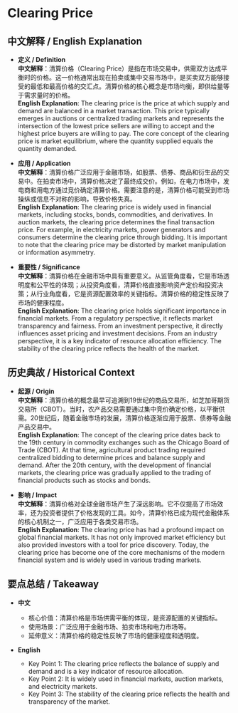 # Clearing Price

## 中文解释 / English Explanation

* **定义 / Definition**  
  **中文解释**：清算价格（Clearing Price）是指在市场交易中，供需双方达成平衡时的价格。这一价格通常出现在拍卖或集中交易市场中，是买卖双方能够接受的最低和最高价格的交汇点。清算价格的核心概念是市场均衡，即供给量等于需求量时的价格。  
  **English Explanation**: The clearing price is the price at which supply and demand are balanced in a market transaction. This price typically emerges in auctions or centralized trading markets and represents the intersection of the lowest price sellers are willing to accept and the highest price buyers are willing to pay. The core concept of the clearing price is market equilibrium, where the quantity supplied equals the quantity demanded.

* **应用 / Application**  
  **中文解释**：清算价格广泛应用于金融市场，如股票、债券、商品和衍生品的交易中。在拍卖市场中，清算价格决定了最终成交价。例如，在电力市场中，发电商和用电方通过竞价确定清算价格。需要注意的是，清算价格可能受到市场操纵或信息不对称的影响，导致价格失真。  
  **English Explanation**: The clearing price is widely used in financial markets, including stocks, bonds, commodities, and derivatives. In auction markets, the clearing price determines the final transaction price. For example, in electricity markets, power generators and consumers determine the clearing price through bidding. It is important to note that the clearing price may be distorted by market manipulation or information asymmetry.

* **重要性 / Significance**  
  **中文解释**：清算价格在金融市场中具有重要意义。从监管角度看，它是市场透明度和公平性的体现；从投资角度看，清算价格直接影响资产定价和投资决策；从行业角度看，它是资源配置效率的关键指标。清算价格的稳定性反映了市场的健康程度。  
  **English Explanation**: The clearing price holds significant importance in financial markets. From a regulatory perspective, it reflects market transparency and fairness. From an investment perspective, it directly influences asset pricing and investment decisions. From an industry perspective, it is a key indicator of resource allocation efficiency. The stability of the clearing price reflects the health of the market.

## 历史典故 / Historical Context

* **起源 / Origin**  
  **中文解释**：清算价格的概念最早可追溯到19世纪的商品交易所，如芝加哥期货交易所（CBOT）。当时，农产品交易需要通过集中竞价确定价格，以平衡供需。20世纪后，随着金融市场的发展，清算价格逐渐应用于股票、债券等金融产品交易中。  
  **English Explanation**: The concept of the clearing price dates back to the 19th century in commodity exchanges such as the Chicago Board of Trade (CBOT). At that time, agricultural product trading required centralized bidding to determine prices and balance supply and demand. After the 20th century, with the development of financial markets, the clearing price was gradually applied to the trading of financial products such as stocks and bonds.

* **影响 / Impact**  
  **中文解释**：清算价格对全球金融市场产生了深远影响。它不仅提高了市场效率，还为投资者提供了价格发现的工具。如今，清算价格已成为现代金融体系的核心机制之一，广泛应用于各类交易市场。  
  **English Explanation**: The clearing price has had a profound impact on global financial markets. It has not only improved market efficiency but also provided investors with a tool for price discovery. Today, the clearing price has become one of the core mechanisms of the modern financial system and is widely used in various trading markets.

## 要点总结 / Takeaway

* **中文**  
  - 核心价值：清算价格是市场供需平衡的体现，是资源配置的关键指标。  
  - 使用场景：广泛应用于金融市场、拍卖市场和电力市场等。  
  - 延伸意义：清算价格的稳定性反映了市场的健康程度和透明度。  

* **English**  
  - Key Point 1: The clearing price reflects the balance of supply and demand and is a key indicator of resource allocation.  
  - Key Point 2: It is widely used in financial markets, auction markets, and electricity markets.  
  - Key Point 3: The stability of the clearing price reflects the health and transparency of the market.